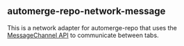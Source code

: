 ## automerge-repo-network-message

This is a network adapter for automerge-repo that uses the [MessageChannel
API](https://developer.mozilla.org/en-US/docs/Web/API/MessageChannel) to communicate between tabs.
